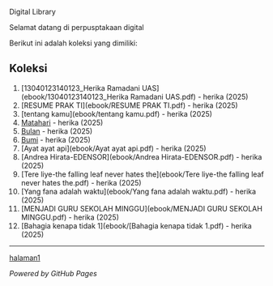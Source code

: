 Digital Library

Selamat datang di perpusptakaan digital

Berikut ini adalah koleksi yang dimiliki:

## Koleksi
1. [13040123140123_Herika Ramadani UAS](ebook/13040123140123_Herika Ramadani UAS.pdf) - herika (2025)
2. [RESUME PRAK TI](ebook/RESUME PRAK TI.pdf) - herika (2025)
3. [tentang kamu](ebook/tentang kamu.pdf) - herika (2025)
4. [Matahari](ebook/Matahari.pdf) - herika (2025)
5. [Bulan](ebook/Bulan.pdf) - herika (2025)
6. [Bumi](ebook/Bumi.pdf) - herika (2025)
7. [Ayat ayat api](ebook/Ayat ayat api.pdf) - herika (2025)
8. [Andrea Hirata-EDENSOR](ebook/Andrea Hirata-EDENSOR.pdf) - herika (2025)
9. [Tere liye-the falling leaf never hates the](ebook/Tere liye-the falling leaf never hates the.pdf) - herika (2025)
10. [Yang fana adalah waktu](ebook/Yang fana adalah waktu.pdf) - herika (2025)
11. [MENJADI GURU SEKOLAH MINGGU](ebook/MENJADI GURU SEKOLAH MINGGU.pdf) - herika (2025)
12. [Bahagia kenapa tidak 1](ebook/[Bahagia kenapa tidak 1.pdf) - herika (2025)

---
[halaman1](webti/halaman1.html)

*Powered by GitHub Pages*
